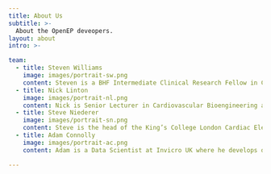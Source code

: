 ```yaml
---
title: About Us
subtitle: >-
  About the OpenEP deveopers.
layout: about
intro: >-

team:
  - title: Steven Williams
    image: images/portrait-sw.png
    content: Steven is a BHF Intermediate Clinical Research Fellow in Cardiac Electrophysiology at the University of Edinburgh and an Honorary Senior Lecturer in the Division of Imaging Sciences & Biomedical Engineering at  King's College London. His research interests focus on the intersection of electrophysiology and cardiac imaging with insights from computational modelling.
  - title: Nick Linton
    image: images/portrait-nl.png
    content: Nick is Senior Lecturer in Cardiovascular Bioengineering at Imperial College London, combined with being a Consultant Cardiologist and Electrophysiologist at Imperial Healthcare. His research interests include mapping of complex arrhythmias and the development of predictive tools for arrhythmia.
  - title: Steve Niederer
    image: images/portrait-sn.png
    content: Steve is the head of the King’s College London Cardiac Electro-Mechanics Research Group  (CEMRG). The group focus on using physiology and physics encoded in biophysical models to interpret diagnostic and imaging data from the heart. The team works closely with cardiac imaging, cardiology, cardiovascular research and data science collaborators  to bring novel technologies to bear to study and treat cardiovascular diseases.
  - title: Adam Connolly
    image: images/portrait-ac.png
    content: Adam is a Data Scientist at Invicro UK where he develops deep neural networks for various biomedical and image processing tasks, alongside general software development work. Prior to this he was a research associate in computational cardiac electrophysiology at King's College London. Adam has a PhD in aerospace engineering from Imperial College London.

---
```

